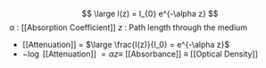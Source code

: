 $$
\large
I(z) = I_{0} e^{-\alpha z}
$$
$\alpha$ : [[Absorption Coefficient]]
$z$ : Path length through the medium

* [[Attenuation]] = $\large \frac{I(z)}{I_0} = e^{-\alpha z}$
* $-\log$ [[Attenuation]] $= \alpha z \equiv$ [[Absorbance]] $\equiv$ [[Optical Density]]
